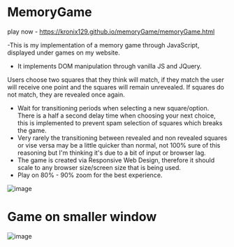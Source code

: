 # MemoryGame 
play now - https://kronix129.github.io/memoryGame/memoryGame.html </br>

-This is my implementation of a memory game through JavaScript, displayed under games on my website. 
- It implements DOM manipulation through vanilla JS and JQuery.

Users choose two squares that they think will match, if they match the user will receive one point and the squares will remain unrevealed. If squares do not match, they are revealed once again.

- Wait for transitioning periods when selecting a new square/option. There is a half a second delay time when choosing your next choice, this is implemented to prevent spam selection of squares which breaks the game.
- Very rarely the transitioning between revealed and non revealed squares or vise versa may be a little quicker than normal, not 100% sure of this reasoning but I'm thinking it's due to a bit of input or browser lag.
- The game is created via Responsive Web Design, therefore it should scale to any browser size/screen size that is being used.
- Play on 80% - 90% zoom for the best experience.


![image](https://user-images.githubusercontent.com/26485048/42009444-6ec8a134-7ade-11e8-9879-fac15add8126.png)

# Game on smaller window
![image](https://user-images.githubusercontent.com/26485048/42009511-c234183a-7ade-11e8-9301-2b2560f79f12.png)
